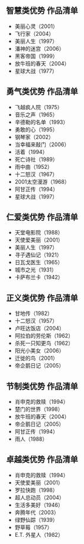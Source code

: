 ## 智慧类优势 作品清单

- 美丽心灵（2001）
- 飞行家（2004）
- 美丽人生（1997）
- 潘神的迷宫（2006）
- 黑客帝国（1999）
- 放牛班的春天（2004）
- 星球大战（1977）

## 勇气类优势 作品清单

- 飞越疯人院（1975）
- 音乐之声（1965）
- 辛德勒的名单（1993）
- 勇敢的心（1995）
- 钢琴家（2002）
- 当幸福来敲门（2006）
- 活着（1994）
- 死亡诗社（1989）
- 雨中曲（1952）
- 十二怒汉（1967）
- 2001太空漫游（1968）
- 阿甘正传（1994）
- 星球大战（1997）

## 仁爱类优势 作品清单

- 天堂电影院（1988）
- 天使爱美丽（2001）
- 美丽人生（1997）
- 寻子遇仙记（1921）
- 日瓦戈医生（1965）
- 城市之光（1931）
- 卡萨布兰卡（1942）

## 正义类优势 作品清单

- 甘地传（1982）
- 十二怒汉（1957）
- 卢旺达饭店（2004）
- 阿拉伯的劳伦斯（1962）
- 杀死一只知更鸟（1962）
- 阳光小美女（2006）
- 迁徙的鸟（2001）
- 帝企鹅日记（2005）

## 节制类优势 作品清单

- 肖申克的救赎（1994）
- 楚门的世界（1998）
- 放牛班的春天（2004）
- 帝企鹅日记（2005）
- 阿甘正传（1994）
- 雨人（1988）

## 卓越类优势 作品清单

- 肖申克的救赎（1994）
- 天使爱美丽（2001）
- 罗拉快跑（1998）
- 超人总动员（2004）
- 生活多美好（1946）
- 奔腾年代（2003）
- 绿野仙踪（1939）
- 野草莓（1957）
- E.T. 外星人（1982）


